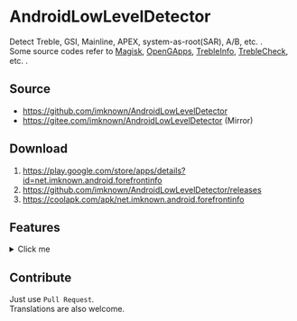 # AndroidLowLevelDetector
Detect Treble, GSI, Mainline, APEX, system-as-root(SAR), A/B, etc. .  
Some source codes refer to [Magisk][Magisk], [OpenGApps][OpenGApps], [TrebleInfo][TrebleInfo], [TrebleCheck][TrebleCheck], etc. .

[Magisk]:https://github.com/topjohnwu/Magisk
[OpenGApps]:https://github.com/opengapps/opengapps
[TrebleInfo]:https://github.com/penn5/TrebleCheck
[TrebleCheck]:https://github.com/kevintresuelo/treble

## Source
- https://github.com/imknown/AndroidLowLevelDetector
- https://gitee.com/imknown/AndroidLowLevelDetector (Mirror)

## Download
1. https://play.google.com/store/apps/details?id=net.imknown.android.forefrontinfo
2. https://github.com/imknown/AndroidLowLevelDetector/releases
3. https://coolapk.com/apk/net.imknown.android.forefrontinfo

## Features
<details>
<summary>Click me</summary>

- Detect Android version
- Detect Android Build Id version
- Detect Android security patch level
- Detect Vendor security patch level
- Detect Project Mainline module version (Google Play system update)
- Detect Linux kernel
- Detect A/B or A-Only
- Detect Dynamic Partitions
- Detect Dynamic System Update(DSU)
- Detect Project Treble
- Detect GSI compatibility
- Detect Binder bitness
- Detect Process/VM architecture
- Detect Vendor NDK
- Detect System-as-root
- Detect (flattened) APEX
- Detect Toybox
- Detect WebView implement
- Detect outdatedTargetSdkVersion apk
- Dark mode supported
- Online/offline mode (fetching data from remote server or local)
- MultiWindow/FreeForm/Foldable/Landscape supported
- Etc.

</details>

## Contribute
Just use `Pull Request`.  
Translations are also welcome.

